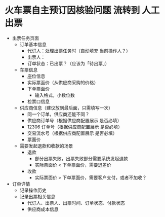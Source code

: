 # 火车票自主预订因核验问题 流转到 人工出票
  - 出票任务页面
    - 订单基本信息
      - 代订人：处理出票任务时（自动填充 当前操作人？）
      - 出票人：
      - 订单状态：已出票？（应该为「待出票」）
    - 车票信息
      - 座位信息
      - 实际票面价（从供应商采购的价格）
      - 下单票面价
        - 输入格式，小数位数
      - 检票口信息
    - 供应商信息（建议放到最后面，只需填写一次）
      - 同一个订单，供应商还能不同？
      - 供应商订单号（根据供应商配置展示 是否必填）
      - 12306 订单号（根据供应商配置展示 是否必填）
      - 交易流水号（根据供应商配置展示 是否必填）
      - 票面价
    - 需要发起退款和收款的场景
      - 退款
        - 部分出票失败，出票失败部分需要系统发起退款
        - 实际票面价 < 下单票面价，需要退差价
      - 收款
        - 实际票面价 > 下单票面价，需要客户支付，或者不加收？
  - 订单详情
    - 记录操作历史
    - 记录出票相关信息
      - 代订人、出票人、出票时间、订单状态、付款状态
      - 供应商成本信息